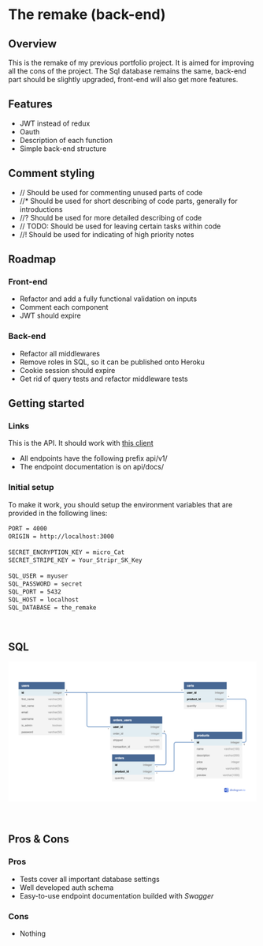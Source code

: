 # The remake (back-end)

## Overview

This is the remake of my previous portfolio project. It is aimed for improving all the cons of the project. The Sql database remains the same, back-end part should be slightly upgraded, front-end will also get more features.

## Features

- JWT instead of redux
- Oauth
- Description of each function
- Simple back-end structure

## Comment styling

- // Should be used for commenting unused parts of code
- //\* Should be used for short describing of code parts, generally for introductions
- //? Should be used for more detailed describing of code
- // TODO: Should be used for leaving certain tasks within code
- //! Should be used for indicating of high priority notes

## Roadmap

### Front-end

- Refactor and add a fully functional validation on inputs
- Comment each component
- JWT should expire

### Back-end

- Refactor all middlewares
- Remove roles in SQL, so it can be published onto Heroku
- Cookie session should expire
- Get rid of query tests and refactor middleware tests

## Getting started

### Links

This is the API. It should work with [this client](https://github.com/denisugo/the_remake_front_end)

- All endpoints have the following prefix api/v1/
- The endpoint documentation is on api/docs/

### Initial setup

To make it work, you should setup the environment variables that are provided in the following lines:

```
PORT = 4000
ORIGIN = http://localhost:3000

SECRET_ENCRYPTION_KEY = micro_Cat
SECRET_STRIPE_KEY = Your_Stripr_SK_Key

SQL_USER = myuser
SQL_PASSWORD = secret
SQL_PORT = 5432
SQL_HOST = localhost
SQL_DATABASE = the_remake
```

 <br />

## SQL

![Diagram io](/Back-end-portfolio.png)

 <br />

## Pros & Cons

### Pros

- Tests cover all important database settings
- Well developed auth schema
- Easy-to-use endpoint documentation builded with _Swagger_

### Cons

- Nothing
